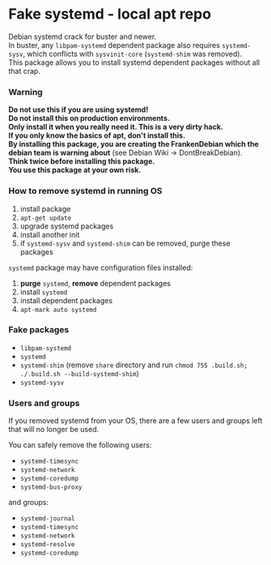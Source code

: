 # Fake systemd - local apt repo
Debian systemd crack for buster and newer.  
In buster, any `libpam-systemd` dependent package also requires `systemd-sysv`, which conflicts with `sysvinit-core` (`systemd-shim` was removed).  
This package allows you to install systemd dependent packages without all that crap.

### Warning
**Do not use this if you are using systemd!**  
**Do not install this on production environments.**  
**Only install it when you really need it. This is a very dirty hack.**  
**If you only know the basics of apt, don't install this.**  
**By installing this package, you are creating the FrankenDebian which the debian team is warning about** (see Debian Wiki -> DontBreakDebian).  
**Think twice before installing this package.**  
**You use this package at your own risk.**

### How to remove systemd in running OS
1) install package
2) `apt-get update`
3) upgrade systemd packages
4) install another init
5) if `systemd-sysv` and `systemd-shim` can be removed, purge these packages

`systemd` package may have configuration files installed:
1) **purge** `systemd`, **remove** dependent packages
2) install `systemd`
3) install dependent packages
4) `apt-mark auto systemd`

### Fake packages
* `libpam-systemd`
* `systemd`
* `systemd-shim` (remove `share` directory and run `chmod 755 .build.sh; ./.build.sh --build-systemd-shim`)
* `systemd-sysv`

### Users and groups
If you removed systemd from your OS, there are a few users and groups left that will no longer be used.  

You can safely remove the following users:
* `systemd-timesync`
* `systemd-network`
* `systemd-coredump`
* `systemd-bus-proxy`

and groups:
* `systemd-journal`
* `systemd-timesync`
* `systemd-network`
* `systemd-resolve`
* `systemd-coredump`
